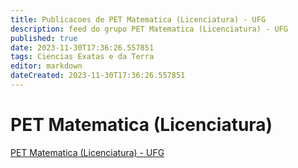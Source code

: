 ```yaml
---
title: Publicacoes de PET Matematica (Licenciatura) - UFG
description: feed do grupo PET Matematica (Licenciatura) - UFG
published: true
date: 2023-11-30T17:36:26.557851
tags: Ciencias Exatas e da Terra
editor: markdown
dateCreated: 2023-11-30T17:36:26.557851
---
```


# PET Matematica (Licenciatura)
[PET Matematica (Licenciatura) - UFG](/grupo/288PETMatematicaLicenciaturaUFG.md)
